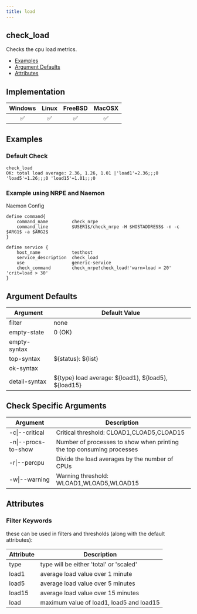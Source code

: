 ```yaml
---
title: load
---
```


## check_load

Checks the cpu load metrics.

- [Examples](#examples)
- [Argument Defaults](#argument-defaults)
- [Attributes](#attributes)

## Implementation

| Windows            | Linux              | FreeBSD            | MacOSX             |
|:------------------:|:------------------:|:------------------:|:------------------:|
| :white_check_mark: | :white_check_mark: | :white_check_mark: | :white_check_mark: |

## Examples

### Default Check

    check_load
    OK: total load average: 2.36, 1.26, 1.01 |'load1'=2.36;;;0 'load5'=1.26;;;0 'load15'=1.01;;;0

### Example using NRPE and Naemon

Naemon Config

    define command{
        command_name         check_nrpe
        command_line         $USER1$/check_nrpe -H $HOSTADDRESS$ -n -c $ARG1$ -a $ARG2$
    }

    define service {
        host_name            testhost
        service_description  check_load
        use                  generic-service
        check_command        check_nrpe!check_load!'warn=load > 20' 'crit=load > 30'
    }

## Argument Defaults

| Argument      | Default Value                                           |
| ------------- | ------------------------------------------------------- |
| filter        | none                                                    |
| empty-state   | 0 (OK)                                                  |
| empty-syntax  |                                                         |
| top-syntax    | \${status}: \${list}                                    |
| ok-syntax     |                                                         |
| detail-syntax | \${type} load average: \${load1}, \${load5}, \${load15} |

## Check Specific Arguments

| Argument            | Description                                                           |
| ------------------- | --------------------------------------------------------------------- |
| -c\|--critical      | Critical threshold: CLOAD1,CLOAD5,CLOAD15                             |
| -n\|--procs-to-show | Number of processes to show when printing the top consuming processes |
| -r\|--percpu        | Divide the load averages by the number of CPUs                        |
| -w\|--warning       | Warning threshold: WLOAD1,WLOAD5,WLOAD15                              |

## Attributes

### Filter Keywords

these can be used in filters and thresholds (along with the default attributes):

| Attribute | Description                              |
| --------- | ---------------------------------------- |
| type      | type will be either 'total' or 'scaled'  |
| load1     | average load value over 1 minute         |
| load5     | average load value over 5 minutes        |
| load15    | average load value over 15 minutes       |
| load      | maximum value of load1, load5 and load15 |
